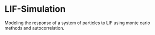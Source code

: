 # LIF-Simulation
Modeling the response of a system of particles to LIF using monte carlo methods and autocorrelation.
